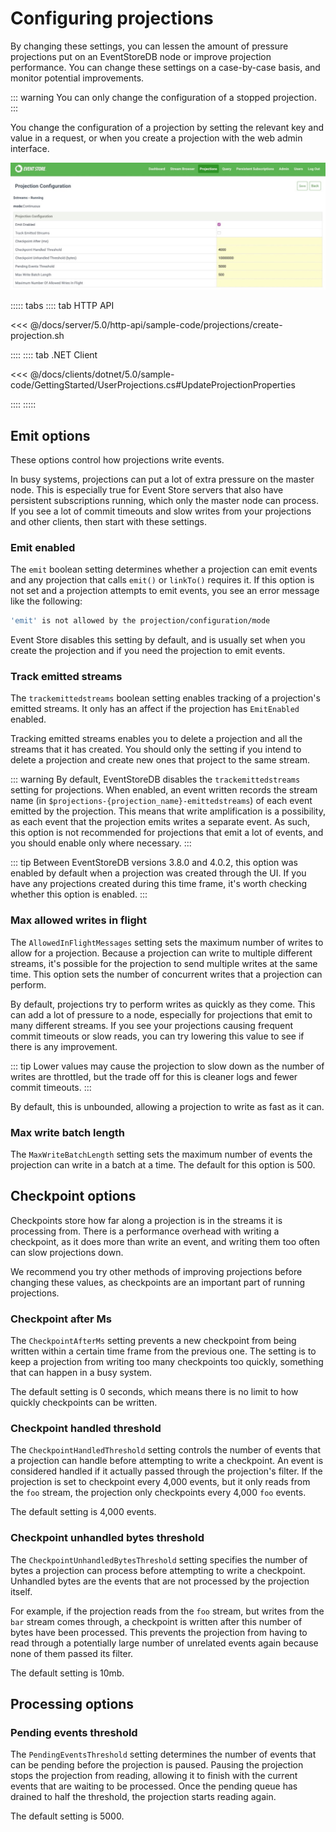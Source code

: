 # Configuring projections

<!-- TODO: And how do you change them? UI, .NET, HTTP etc -->

By changing these settings, you can lessen the amount of pressure projections put on an EventStoreDB node or improve projection performance. You can change these settings on a case-by-case basis, and monitor potential improvements.

::: warning
You can only change the configuration of a stopped projection.
:::

You change the configuration of a projection by setting the relevant key and value in a request, or when you create a projection with the web admin interface.

![Web admin interface projections configuration screen](../images/wai-projection-config.jpg)

::::: tabs
:::: tab HTTP API

<!-- TODO: Further explanation here -->

<<< @/docs/server/5.0/http-api/sample-code/projections/create-projection.sh

::::
:::: tab .NET Client

<!-- TODO: Further explanation here -->

<<< @/docs/clients/dotnet/5.0/sample-code/GettingStarted/UserProjections.cs#UpdateProjectionProperties

::::
:::::

## Emit options

These options control how projections write events.

In busy systems, projections can put a lot of extra pressure on the master node. This is especially true for Event Store servers that also have persistent subscriptions running, which only the master node can process. If you see a lot of commit timeouts and slow writes from your projections and other clients, then start with these settings.

### Emit enabled

The `emit` boolean setting determines whether a projection can emit events and any projection that calls `emit()` or `linkTo()` requires it. If this option is not set and a projection attempts to emit events, you see an error message like the following:

<!-- TODO: Is it emit or emitenabled? Or are .NET and HTTP different -->

```bash
'emit' is not allowed by the projection/configuration/mode
```

Event Store disables this setting by default, and is usually set when you create the projection and if you need the projection to emit events.

### Track emitted streams

The `trackemittedstreams` boolean setting enables tracking of a projection's emitted streams. It only has an affect if the projection has `EmitEnabled` enabled.

Tracking emitted streams enables you to delete a projection and all the streams that it has created. You should only the setting if you intend to delete a projection and create new ones that project to the same stream.

::: warning
By default, EventStoreDB disables the `trackemittedstreams` setting for projections. When enabled, an event written records the stream name (in `$projections-{projection_name}-emittedstreams`) of each event emitted by the projection. This means that write amplification is a possibility, as each event that the projection emits writes a separate event. As such, this option is not recommended for projections that emit a lot of events, and you should enable only where necessary.
:::

::: tip
Between EventStoreDB versions 3.8.0 and 4.0.2, this option was enabled by default when a projection was created through the UI. If you have any projections created during this time frame, it's worth checking whether this option is enabled.
:::

### Max allowed writes in flight

<!-- TODO: Why is this not in the GUI for new projection? -->

<!-- TODO: Is the setting name correct? Especially in HTTP -->

The `AllowedInFlightMessages` setting sets the maximum number of writes to allow for a projection. Because a projection can write to multiple different streams, it's possible for the projection to send multiple writes at the same time. This option sets the number of concurrent writes that a projection can perform.

By default, projections try to perform writes as quickly as they come. This can add a lot of pressure to a node, especially for projections that emit to many different streams. If you see your projections causing frequent commit timeouts or slow reads, you can try lowering this value to see if there is any improvement.

::: tip
Lower values may cause the projection to slow down as the number of writes are throttled, but the trade off for this is cleaner logs and fewer commit timeouts.
:::

By default, this is unbounded, allowing a projection to write as fast as it can.

### Max write batch length

<!-- TODO: Why is this not in the GUI for new projection? -->

<!-- TODO: Is the setting name correct? Especially in HTTP -->

The `MaxWriteBatchLength` setting sets the maximum number of events the projection can write in a batch at a time.
The default for this option is 500.

## Checkpoint options

Checkpoints store how far along a projection is in the streams it is processing from. There is a performance overhead with writing a checkpoint, as it does more than write an event, and writing them too often can slow projections down.

We recommend you try other methods of improving projections before changing these values, as checkpoints are an important part of running projections.

### Checkpoint after Ms

The `CheckpointAfterMs` setting prevents a new checkpoint from being written within a certain time frame from the previous one.
The setting is to keep a projection from writing too many checkpoints too quickly, something that can happen in a busy system.

The default setting is 0 seconds, which means there is no limit to how quickly checkpoints can be written.

### Checkpoint handled threshold

The `CheckpointHandledThreshold` setting controls the number of events that a projection can handle before attempting to write a checkpoint. An event is considered handled if it actually passed through the projection's filter. If the projection is set to checkpoint every 4,000 events, but it only reads from the `foo` stream, the projection only checkpoints every 4,000 `foo` events.

The default setting is 4,000 events.

### Checkpoint unhandled bytes threshold

The `CheckpointUnhandledBytesThreshold` setting specifies the number of bytes a projection can process before attempting to write a checkpoint. Unhandled bytes are the events that are not processed by the projection itself.

For example, if the projection reads from the `foo` stream, but writes from the `bar` stream comes through, a checkpoint is written after this number of bytes have been processed. This prevents the projection from having to read through a potentially large number of unrelated events again because none of them passed its filter.

The default setting is 10mb.

## Processing options

### Pending events threshold

The `PendingEventsThreshold` setting determines the number of events that can be pending before the projection is paused.
Pausing the projection stops the projection from reading, allowing it to finish with the current events that are waiting to be processed. Once the pending queue has drained to half the threshold, the projection starts reading again.

The default setting is 5000.
